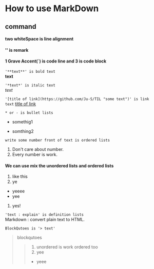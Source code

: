 
# How to use MarkDown
## command
#### two whiteSpace is line alignment
#### '<!-- 121 -->' is remark  
#### 1 Grave Accent(`) is code line and 3 is code block

`'**text**' is bold text`  
**text**  

`'*text*' is italic text`  
*text*  

`'[title of link](https://github.com/Ju-S/TIL "some text")' is link text`
[title of link](https://github.com/Ju-S/TIL "some text")

`* or - is bullet lists`  
* somethig1  
- somthing2

`write some number front of text is ordered lists`  
1. Don't care about number.  
1. Every number is work.

#### We can use mix the unordered lists and ordered lists

1. like this
1. ye
  * yeeee
  * yee
1. yes!

`'text : explain' is definition lists`  
Markdown
: convert plain text to HTML.

`BlockQutoes is '> text'`
> blockqutoes
>>1. unordered is work ordered too  
>>1. yee  
>>* yeee
